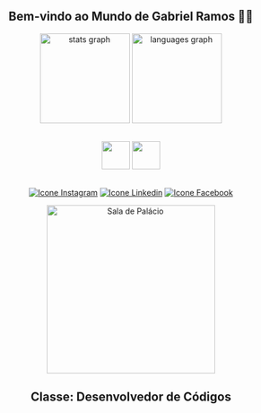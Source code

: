 <div align="center">

## Bem-vindo ao Mundo de Gabriel Ramos 🏰🚀

</div>

<div align="center">
  <img src="https://github-readme-stats.vercel.app/api?username=Gabriel0Ramos0&show_icons=true&theme=midnight-purple&include_all_commits=true&count_private=true" height="160" alt="stats graph" />
   <img src="https://github-readme-stats.vercel.app/api/top-langs?locale=pt-br&hide_title=false&layout=compact&card_width=320&langs_count=5&theme=dracula&hide_border=false&username=Gabriel0Ramos0&bg_color=000000" height="160" alt="languages graph" />

</div>

##

<div align="center">
 
  <img height="50em" width="50em" src="https://cdn.jsdelivr.net/gh/devicons/devicon/icons/java/java-original.svg" />
  <img height="50em" width="50em" src="https://cdn.jsdelivr.net/gh/devicons/devicon/icons/html5/html5-original.svg" />

</div>  

##

<div align="center">
 
  <a href="https://www.instagram.com/gabriel.ramos.correa?igsh=cGRpOXp1NjZ6dGFx" ><img alt="Icone Instagram" src="https://img.shields.io/badge/-Instagram-%23E4405F?style=for-the-badge&logo=instagram&logoColor=white"/></a>
  <a href="https://www.linkedin.com/in/gabriel-ramos-18531a259?utm_source=share&utm_campaign=share_via&utm_content=profile&utm_medium=android_app" /><img alt="Icone Linkedin" src="https://img.shields.io/badge/-LinkedIn-%230077B5?style=for-the-badge&logo=linkedin&logoColor=white"/></a>
  <a href="https://www.facebook.com/profile.php?id=100013524600214" ><img alt="Icone Facebook" src="https://img.shields.io/badge/-Facebook-%230077B5?style=for-the-badge&logo=facebook&logoColor=white"/></a>

</div>

<div align="center">

 <img src="https://camo.githubusercontent.com/62fe53c95828fe707e94a19ec3ca053b20d6aeebab3de4fafda8e4ea651c5736/68747470733a2f2f657069636f7270672e636f6d2e62722f77702d636f6e74656e742f75706c6f6164732f323031392f30332f53616c612d64652d70616c25433325413163696f2e676966" alt="Sala de Palácio" data-canonical-src="https://epicorpg.com.br/wp-content/uploads/2019/03/Sala-de-pal%C3%A1cio.gif" style="max-width: 100%;display: inline-block;width: 300px;" data-target="animated-image.originalImage">

## Classe: Desenvolvedor de Códigos
</div>
